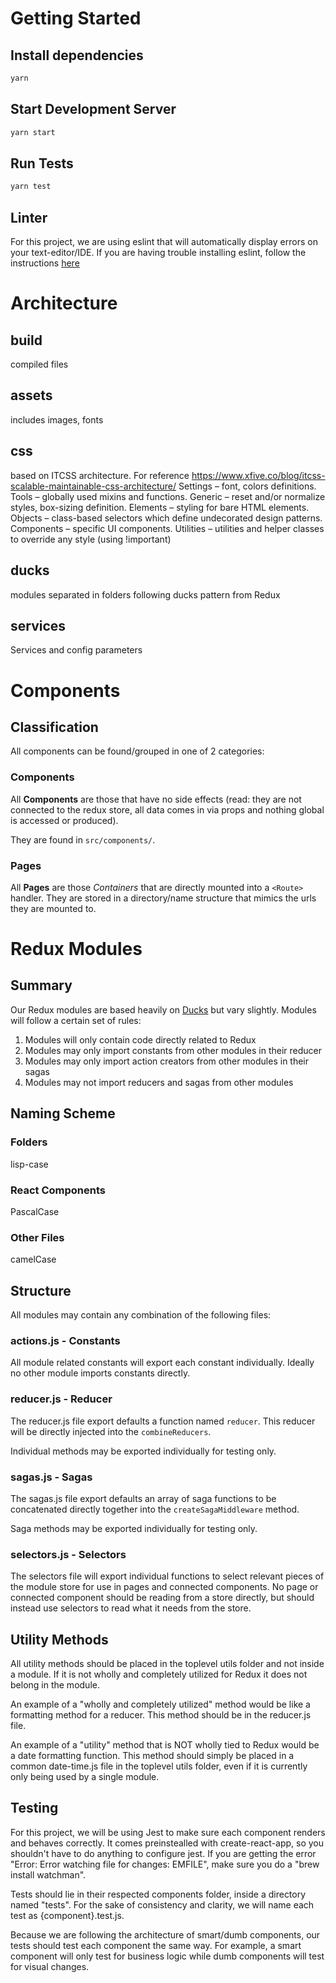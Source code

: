 # Getting Started

## Install dependencies

```bash
yarn
```

## Start Development Server

```bash
yarn start
```

## Run Tests

```bash
yarn test
```

## Linter

For this project, we are using eslint that will automatically display errors on your text-editor/IDE. If you are
having trouble installing eslint, follow the instructions [here](https://www.npmjs.com/package/eslint)

# Architecture

## build

compiled files

## assets

includes images, fonts

## css
based on ITCSS architecture. For reference https://www.xfive.co/blog/itcss-scalable-maintainable-css-architecture/
Settings – font, colors definitions.
Tools – globally used mixins and functions.
Generic – reset and/or normalize styles, box-sizing definition.
Elements – styling for bare HTML elements.
Objects – class-based selectors which define undecorated design patterns.
Components – specific UI components.
Utilities – utilities and helper classes to override any style (using !important)

## ducks
modules separated in folders following ducks pattern from Redux

## services
Services and config parameters

# Components

## Classification

All components can be found/grouped in one of 2 categories:

### Components

All **Components** are those that have no side effects (read: they are not connected to the redux store, all data comes
in via props and nothing global is accessed or produced).

They are found in `src/components/`.

### Pages

All **Pages** are those *Containers* that are directly mounted into a `<Route>` handler. They are stored in a
directory/name structure that mimics the urls they are mounted to.

# Redux Modules

## Summary

Our Redux modules are based heavily on [Ducks](https://github.com/erikras/ducks-modular-redux) but vary slightly. Modules
will follow a certain set of rules:

1. Modules will only contain code directly related to Redux
2. Modules may only import constants from other modules in their reducer
3. Modules may only import action creators from other modules in their sagas
4. Modules may not import reducers and sagas from other modules

## Naming Scheme

### Folders

lisp-case

### React Components

PascalCase

### Other Files

camelCase

## Structure

All modules may contain any combination of the following files:

### actions.js - Constants

All module related constants will export each constant individually. Ideally no other module imports constants directly.

### reducer.js - Reducer

The reducer.js file export defaults a function named `reducer`. This reducer will be directly injected into the
`combineReducers`.

Individual methods may be exported individually for testing only.

### sagas.js - Sagas

The sagas.js file export defaults an array of saga functions to be concatenated directly together into the
`createSagaMiddleware` method.

Saga methods may be exported individually for testing only.

### selectors.js - Selectors

The selectors file will export individual functions to select relevant pieces of the module store for use in pages and
connected components. No page or connected component should be reading from a store directly, but should
instead use selectors to read what it needs from the store.

## Utility Methods

All utility methods should be placed in the toplevel utils folder and not inside a module. If it is not wholly and
completely utilized for Redux it does not belong in the module.

An example of a "wholly and completely utilized" method would be like a formatting method for a reducer. This method
should be in the reducer.js file.

An example of a "utility" method that is NOT wholly tied to Redux would be a date formatting function. This method
should simply be placed in a common date-time.js file in the toplevel utils folder, even if it is currently only being
used by a single module.


## Testing

For this project, we will be using Jest to make sure each component renders and behaves correctly. It comes preinstealled with create-react-app,
so you shouldn't have to do anything to configure jest. If you are getting the error "Error: Error watching file for changes: EMFILE", make sure you
do a "brew install watchman".

Tests should lie in their respected components folder, inside a directory named "tests". For the sake of consistency and clarity, we will name each 
test as {component}.test.js. 

Because we are following the architecture of smart/dumb components, our tests should test each component the same way. For example, a smart component will
only test for business logic while dumb components will test for visual changes.